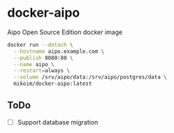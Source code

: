 # docker-aipo

Aipo Open Source Edition docker image

```bash
docker run --detach \
  --hostname aipo.example.com \
  --publish 8080:80 \
  --name aipo \
  --restart=always \
  --volume /srv/aipo/data:/srv/aipo/postgres/data \
  mikoim/docker-aipo:latest
```

## ToDo
 - [ ] Support database migration
